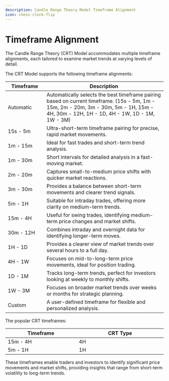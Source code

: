 ```yaml
---
description: Candle Range Theory Model Timeframe Alignment
icon: chess-clock-flip
---
```


# Timeframe Alignment

The Candle Range Theory (CRT) Model accommodates multiple timeframe alignments, each tailored to examine market trends at varying levels of detail.&#x20;

The CRT Model supports the following timeframe alignments:

<table><thead><tr><th width="107.45703125">Timeframe</th><th>Description</th></tr></thead><tbody><tr><td>Automatic</td><td>Automatically selects the best timeframe pairing based on current timeframe. (15s - 5m, 1m - 15m, 2m - 20m, 3m - 30m, 5m - 1H, 15m - 4H, 30m - 12H, 1H - 1D, 4H - 1W, 1D - 1M, 1W - 3M)</td></tr><tr><td>15s - 5m</td><td>Ultra-short-term timeframe pairing for precise, rapid market movements.</td></tr><tr><td>1m - 15m</td><td>Ideal for fast trades and short-term trend analysis.</td></tr><tr><td>1m - 30m</td><td>Short intervals for detailed analysis in a fast-moving market.</td></tr><tr><td>2m - 20m</td><td>Captures small-to-medium price shifts with quicker market reactions.</td></tr><tr><td>3m - 30m</td><td>Provides a balance between short-term movements and clearer trend signals.</td></tr><tr><td>5m - 1H</td><td>Suitable for intraday trades, offering more clarity on medium-term trends.</td></tr><tr><td>15m - 4H</td><td>Useful for swing trades, identifying medium-term price changes and market shifts.</td></tr><tr><td>30m - 12H</td><td>Combines intraday and overnight data for identifying longer-term moves.</td></tr><tr><td>1H - 1D</td><td>Provides a clearer view of market trends over several hours to a full day.</td></tr><tr><td>4H - 1W</td><td>Focuses on mid-to-long-term price movements, ideal for position trading.</td></tr><tr><td>1D - 1M</td><td>Tracks long-term trends, perfect for investors looking at weekly to monthly shifts.</td></tr><tr><td>1W - 3M</td><td>Focuses on broader market trends over weeks or months for strategic planning.</td></tr><tr><td>Custom</td><td>A user-defined timeframe for flexible and personalized analysis.</td></tr></tbody></table>

The popular CRT timeframes:

<table><thead><tr><th width="388.6796875">Timeframe</th><th width="579.51171875">CRT Type</th></tr></thead><tbody><tr><td>15m - 4H</td><td>4H</td></tr><tr><td>5m - 1H</td><td>1H</td></tr></tbody></table>

These timeframes enable traders and investors to identify significant price movements and market shifts, providing insights that range from short-term volatility to long-term trends.
